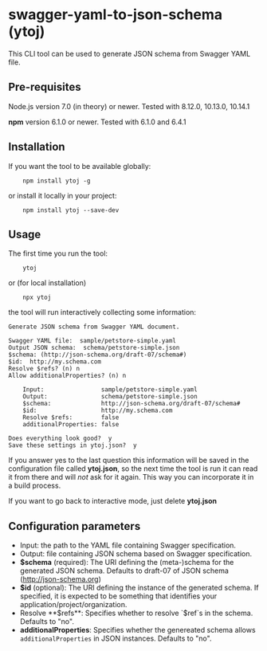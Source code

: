 # swagger-yaml-to-json-schema (ytoj)

This CLI tool can be used to generate JSON schema from Swagger YAML file.

## Pre-requisites

Node.js version 7.0 (in theory) or newer. Tested with 8.12.0, 10.13.0, 10.14.1

**npm** version 6.1.0 or newer. Tested with 6.1.0 and 6.4.1

## Installation

If you want the tool to be available globally:

```
    npm install ytoj -g
```

or install it locally in your project:

```
    npm install ytoj --save-dev
```

## Usage

The first time you run the tool:

```
    ytoj
```

or (for local installation)

```
    npx ytoj
```

the tool will run interactively collecting some information:

```
Generate JSON schema from Swagger YAML document.

Swagger YAML file:  sample/petstore-simple.yaml
Output JSON schema:  schema/petstore-simple.json
$schema: (http://json-schema.org/draft-07/schema#)  
$id:  http://my.schema.com
Resolve $refs? (n) n
Allow additionalProperties? (n) n

	Input:                sample/petstore-simple.yaml
	Output:               schema/petstore-simple.json
	$schema:              http://json-schema.org/draft-07/schema#
	$id:                  http://my.schema.com
	Resolve $refs:        false
	additionalProperties: false

Does everything look good?  y
Save these settings in ytoj.json?  y
```

If you answer yes to the last question this information will be saved in the configuration file called **ytoj.json**, so the next time the tool is run it can read it from there and will _not_ ask for it again. This way you can incorporate it in a build process.

If you want to go back to interactive mode, just delete **ytoj.json**

## Configuration parameters

- Input: the path to the YAML file containing Swagger specification.
- Output: file containing JSON schema based on Swagger specification.
- **$schema** (required): The URI defining the (meta-)schema for the generated JSON schema. Defaults to draft-07 of JSON schema (http://json-schema.org)
- **$id** (optional): The URI defining the instance of the generated schema. If specified, it is expected to be something that identifies your application/project/organization.
- Resolve **$refs**: Specifies whether to resolve `$ref`s in the schema. Defaults to "no".
- **additionalProperties**: Specifies whether the genereated schema allows `additionalProperties` in JSON instances. Defaults to "no".
